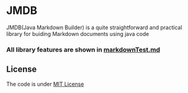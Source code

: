 # JMDB
JMDB(Java Markdown Builder) is a quite straightforward and practical library for buiding Markdown documents using java code

### All library features are shown in [markdownTest.md](https://github.com/danilos1/jmdb/blob/master/markdownTest.md)

## License
The code is under [MIT License](https://github.com/danilos1/jmdb/blob/master/LICENSE)
